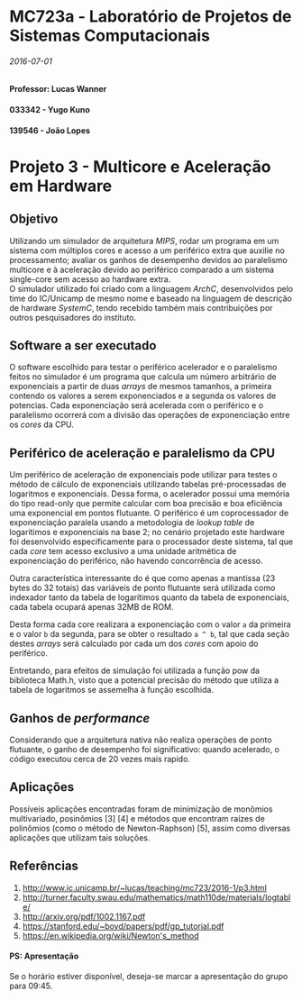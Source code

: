 MC723a - Laboratório de Projetos de Sistemas Computacionais
====
###### 2016-07-01
#### Professor: Lucas Wanner
#### 033342 - Yugo Kuno
#### 139546 - João Lopes

Projeto 3 - Multicore e Aceleração em Hardware
====

## Objetivo
Utilizando um simulador de arquitetura _MIPS_, rodar um programa em um sistema com múltiplos cores e acesso a um periférico extra que auxilie no processamento; avaliar os ganhos de desempenho devidos ao paralelismo multicore e à aceleração devido ao periférico comparado a um sistema single-core sem acesso ao hardware extra.  
O simulador utilizado foi criado com a linguagem _ArchC_, desenvolvidos pelo time do IC/Unicamp de mesmo nome e baseado na linguagem de descrição de hardware _SystemC_, tendo recebido também mais contribuições por outros pesquisadores do instituto.  

## Software a ser executado
O software escolhido para testar o periférico acelerador e o paralelismo feitos no simulador é um programa que calcula um número arbitrário de exponenciais a partir de duas _arrays_ de mesmos tamanhos, a primeira contendo os valores a serem exponenciados e a segunda os valores de potencias. Cada exponenciação será acelerada com o periférico e o paralelismo ocorrerá com a divisão das operações de exponenciação entre os _cores_ da CPU.  

## Periférico de aceleração e paralelismo da CPU
Um periférico de aceleração de exponenciais pode utilizar para testes o método de cálculo de exponenciais utilizando tabelas pré-processadas de logaritmos e exponenciais. Dessa forma, o acelerador possui uma memória do tipo read-only que permite calcular com boa precisão e boa eficiência uma exponencial em pontos flutuante. O periférico é um coprocessador de exponenciação paralela usando a metodologia de _lookup table_ de logarítimos e exponenciais na base 2; no cenário projetado este hardware foi desenvolvido especificamente para o processador deste sistema, tal que cada _core_ tem acesso exclusivo a uma unidade aritmética de exponenciação do periférico, não havendo concorrência de acesso.  

Outra característica interessante do é que como apenas a mantissa (23 bytes do 32 totais) das variáveis de ponto flutuante será utilizada como indexador tanto da tabela de logarítimos quanto da tabela de exponenciais, cada tabela ocupará apenas 32MB de ROM.

Desta forma cada core realizara a exponenciação com o valor `a` da primeira e o valor `b` da segunda, para se obter o resultado `a ^ b`, tal que cada seção destes _arrays_ será calculado por cada um dos _cores_ com apoio do periférico.

Entretando, para efeitos de simulação foi utilizada a função pow da biblioteca Math.h, visto que a potencial precisão do método que utiliza a tabela de logaritmos se assemelha à função escolhida.

## Ganhos de _performance_ 
Considerando que a arquitetura nativa não realiza operações de ponto flutuante, o ganho de desempenho foi significativo: quando acelerado, o código executou cerca de 20 vezes mais rapido.

## Aplicações
Possíveis aplicações encontradas foram de minimização de monômios multivariado, posinômios [3] [4] e métodos que encontram raízes de polinômios (como o método de Newton-Raphson) [5], assim como diversas aplicações que utilizam tais soluções.
## Referências
1. http://www.ic.unicamp.br/~lucas/teaching/mc723/2016-1/p3.html
2. http://turner.faculty.swau.edu/mathematics/math110de/materials/logtable/
3. http://arxiv.org/pdf/1002.1167.pdf
4. https://stanford.edu/~boyd/papers/pdf/gp_tutorial.pdf
5. https://en.wikipedia.org/wiki/Newton's_method

#### PS: Apresentação
Se o horário estiver disponível, deseja-se marcar a apresentação do grupo para 09:45.  

